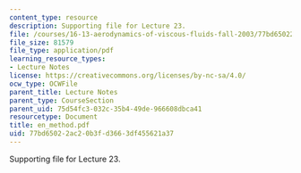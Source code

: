 ```yaml
---
content_type: resource
description: Supporting file for Lecture 23.
file: /courses/16-13-aerodynamics-of-viscous-fluids-fall-2003/77bd65022ac20b3fd3663df455621a37_en_method.pdf
file_size: 81579
file_type: application/pdf
learning_resource_types:
- Lecture Notes
license: https://creativecommons.org/licenses/by-nc-sa/4.0/
ocw_type: OCWFile
parent_title: Lecture Notes
parent_type: CourseSection
parent_uid: 75d54fc3-032c-35b4-49de-966608dbca41
resourcetype: Document
title: en_method.pdf
uid: 77bd6502-2ac2-0b3f-d366-3df455621a37
---
```

Supporting file for Lecture 23.